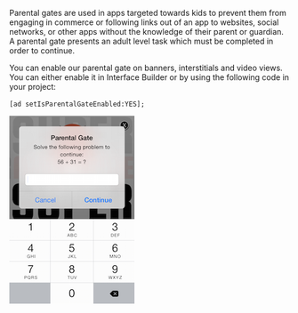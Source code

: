 Parental gates are used in apps targeted towards kids to prevent them from engaging in commerce or following links out of an app to websites, social networks, or other apps without the knowledge of their parent or guardian. A parental gate presents an adult level task which must be completed in order to continue.

You can enable our parental gate on banners, interstitials and video views. You can either enable it in Interface Builder or by using the following code in your project:

```
[ad setIsParentalGateEnabled:YES];

```

![](img/IMG_06_ParentalGate.png "Parental Gate on iOS")